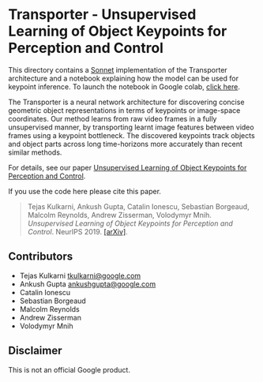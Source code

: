 # Transporter - Unsupervised Learning of Object Keypoints for Perception and Control

This directory contains a [Sonnet](https://sonnet.dev) implementation of
the Transporter architecture and a notebook explaining how the model can be used
for keypoint inference. To launch the notebook in Google colab, [click here](https://colab.research.google.com/github/deepmind/deepmind_research/blob/master/transporter/transporter_example.ipynb).


The Transporter is a neural network architecture for discovering concise
geometric object representations in terms of keypoints or image-space
coordinates. Our method learns from raw video frames in a fully unsupervised
manner, by transporting learnt image features between video frames using a
keypoint bottleneck. The discovered keypoints track objects and object parts
across long time-horizons more accurately than recent similar methods.

For details, see our
paper [Unsupervised Learning of Object Keypoints for Perception and Control](https://arxiv.org/abs/1906.11883).

If you use the code here please cite this paper.
> Tejas Kulkarni, Ankush Gupta, Catalin Ionescu, Sebastian Borgeaud, Malcolm Reynolds, Andrew Zisserman, Volodymyr Mnih.  *Unsupervised Learning of Object Keypoints for Perception and Control*.  NeurIPS 2019.  [\[arXiv\]](https://arxiv.org/abs/1906.11883).

## Contributors
* Tejas Kulkarni <tkulkarni@google.com>
* Ankush Gupta <ankushgupta@google.com>
* Catalin Ionescu
* Sebastian Borgeaud
* Malcolm Reynolds
* Andrew Zisserman
* Volodymyr Mnih


## Disclaimer
This is not an official Google product.

